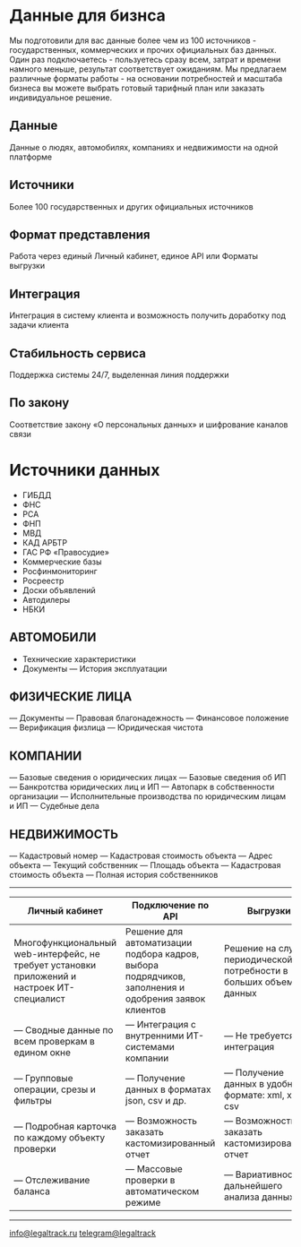 # Данные для бизнса

Мы подготовили для вас данные более чем из 100 источников - государственных, коммерческих и прочих официальных баз данных. Один раз подключаетесь - пользуетесь сразу всем, затрат и времени намного меньше, результат соответствует ожиданиям. Мы предлагаем различные форматы работы - на основании потребностей и масштаба бизнеса вы можете выбрать готовый тарифный план или заказать индивидуальное решение.


## Данные
Данные о людях, автомобилях, компаниях и недвижимости на одной платформе

##  Источники
Более 100 государственных
и других официальных источников


##  Формат представления
Работа через единый Личный кабинет, единое API или Форматы выгрузки


##  Интеграция
Интеграция в систему клиента и возможность получить 
доработку под задачи клиента


## Стабильность сервиса
Поддержка системы 24/7, выделенная линия поддержки


## По закону
Соответствие закону «О персональных данных» и шифрование каналов связи



# Источники данных
- ГИБДД
- ФНС
- РСА
- ФНП
- МВД
- КАД АРБТР
- ГАС РФ «Правосудие»
- Коммерческие базы
- Росфинмониторинг
- Росреестр
- Доски объявлений
- Автодилеры
- НБКИ


## АВТОМОБИЛИ
- Технические характеристики 
- Документы 
— История эксплуатации 

## ФИЗИЧЕСКИЕ ЛИЦА
— Документы
— Правовая благонадежность
— Финансовое положение
— Верификация физлица
— Юридическая чистота 


## КОМПАНИИ
— Базовые сведения о юридических лицах
— Базовые сведения об ИП
— Банкротства юридических лиц и ИП
— Автопарк в собственности организации
— Исполнительные производства по юридическим лицам и ИП
— Судебные дела 

## НЕДВИЖИМОСТЬ
— Кадастровый номер
— Кадастровая стоимость объекта
— Адрес объекта
— Текущий собственник
— Площадь объекта
— Кадастровая стоимость объекта
— Полная история собственников 

---
| Личный кабинет                                                                              | Подключение по API                                                                                   | Выгрузки                                                             |
|---------------------------------------------------------------------------------------------|------------------------------------------------------------------------------------------------------|----------------------------------------------------------------------|
| Многофункциональный web-интерфейс, не требует установки приложений и настроек ИТ-специалист | Решение для автоматизации подбора кадров, выбора подрядчиков, заполнения и одобрения заявок клиентов | Решение на случай периодической потребности в больших объемах данных |
| — Сводные данные по всем проверкам в едином окне                                            | — Интеграция с внутренними ИТ-системами компании                                                     | — Не требуется интеграция                                            |
| — Групповые операции, срезы и фильтры                                                       | — Получение данных в форматах json, csv и др.                                                        | — Получение данных в удобном формате: xml, xls, csv                  |
| — Подробная карточка по каждому объекту проверки                                            | — Возможность заказать кастомизированный отчет                                                       | — Возможность заказать кастомизированный отчет                       |
| — Отслеживание баланса                                                                      | — Массовые проверки в автоматическом режиме                                                          | — Вариативность дальнейшего анализа данных                           |


---
[info@legaltrack.ru](mailto:info@legaltrack.ru)
[telegram@legaltrack]([mailto:info@legaltrack.ru](https://t.me/legaltrack))

